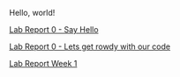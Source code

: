 Hello, world!

[Lab Report 0 - Say Hello](https://github.com/j6villanueva/cse15l-lab-reports/blob/main/lab-report-1-week-0.md)

[Lab Report 0 - Lets get rowdy with our code](https://github.com/j6villanueva/cse15l-lab-reports/blob/main/test.md)

[Lab Report Week 1](
https://github.com/j6villanueva/cse15l-lab-reports/blob/7508aecb854b4ad425a87209bdf51fcabf5812be/Lab%20Report%201%20-%20Remote%20Access%20and%20Filesystem.md)

